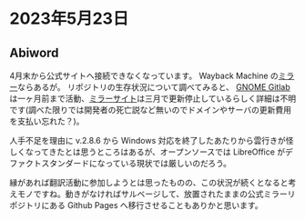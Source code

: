 # 2023年5月23日

## Abiword

4月末から公式サイトへ接続できなくなっています。 Wayback Machine の[ミラー](https://web.archive.org/web/20230000000000*/www.abisource.com)ならあるが。
リポジトリの生存状況について調べてみると、 [GNOME Gitlab](https://gitlab.gnome.org/World/AbiWord) は一ヶ月前まで活動、[ミラーサイト](https://github.com/AbiWord)は三月で更新停止しているらしく詳細は不明です(調べた限りでは開発者の死亡説など無いのでドメインやサーバの更新費用を支払い忘れた？)。

人手不足を理由に v.2.8.6 から Windows 対応を終了したあたりから雲行きが怪しくなってきたとは思うところはあるが、オープンソースでは LibreOffice がデファクトスタンダードになっている現状では厳しいのだろう。

縁があれば翻訳活動に参加しようとは思ったものの、この状況が続くとなると考えモノですね。動きがなければサルベージして、放置されたままの公式ミラーリポジトリにある Github Pages へ移行させることもありかと思います。

